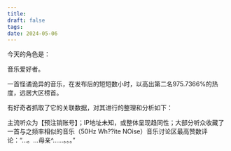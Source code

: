 ```yaml
---
title: 
draft: false
tags: 
date: 2024-05-06
---
```


今天的角色是：

音乐爱好者。 

一首怪谲诡异的音乐，在发布后的短短数小时，以高出第二名975.7366%的热度，远居大区榜首。 

有好奇者抓取了它的关联数据，对其进行的整理和分析如下： 

主流听众为【预注销账号】；IP地址未知，或整体呈现趋同性；大部分听众收藏了一首与之频率相似的音乐（50Hz Wh??ite NOise）音乐讨论区最高赞数评论：“…。…母亲^……。。。”